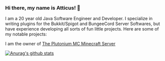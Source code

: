 ### Hi there, my name is Atticus! 👋

I am a 20 year old Java Software Engineer and Developer. I specialize in writing plugins for the Bukkit/Spigot and BungeeCord Server Softwares, but have experience developing all sorts of fun little projects. Here are some of my notable projects:

I am the owner of [The Plutonium MC Minecraft Server](https://plutoniummc.xyz)

[![Anurag's github stats](https://github-readme-stats.vercel.app/api?username=Aduhkiss)](yoo)

<!--
**Aduhkiss/Aduhkiss** is a ✨ _special_ ✨ repository because its `README.md` (this file) appears on your GitHub profile.

Here are some ideas to get you started:

- 🔭 I’m currently working on ...
- 🌱 I’m currently learning ...
- 👯 I’m looking to collaborate on ...
- 🤔 I’m looking for help with ...
- 💬 Ask me about ...
- 📫 How to reach me: ...
- 😄 Pronouns: ...
- ⚡ Fun fact: ...
-->
